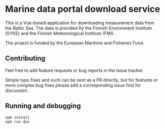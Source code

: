 # Marine data portal download service

This is a Vue-based application for downloading measurement data from the Baltic Sea.
The data is provided by the Finnish Environment Institute (SYKE) and the Finnish Meteorological Institute (FMI).

The project is funded by the European Maritime and Fisheries Fund.

## Contributing

Feel free to add feature requests or bug reports in the issue tracker.

Simple typo fixes and such can be sent as a PR directly, but for features or more complex bug fixes please add a corresponding issue first for discussion.

## Running and debugging

```
npm install
npm run dev
```
